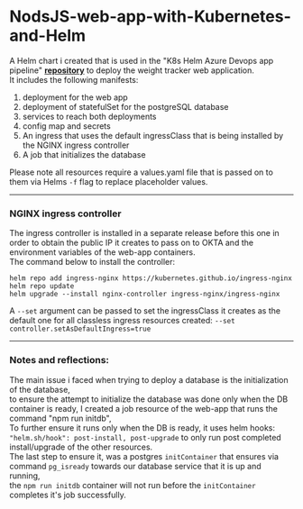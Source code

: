 # NodsJS-web-app-with-Kubernetes-and-Helm

A Helm chart i created that is used in the "K8s Helm Azure Devops app pipeline" **<a href="https://github.com/sincros121/K8s-Helm-Azure-Devops-app-pipeline.git" title="">repository</a>** to deploy the weight tracker web application.<br>
It includes the following manifests:
1. deployment for the web app 
2. deployment of statefulSet for the postgreSQL database
3. services to reach both deployments
4. config map and secrets
5. An ingress that uses the default ingressClass that is being installed by the NGINX ingress controller
6. A job that initializes the database

Please note all resources require a values.yaml file that is passed on to them via Helms `-f` flag to replace placeholder values.<br>

---
### NGINX ingress controller
The ingress controller is installed in a separate release before this one in order to obtain the public IP it creates to pass on to OKTA and the environment variables of the web-app containers.<br>
The command below to install the controller:<br>
```
helm repo add ingress-nginx https://kubernetes.github.io/ingress-nginx
helm repo update
helm upgrade --install nginx-controller ingress-nginx/ingress-nginx
```
A `--set` argument can be passed to set the ingressClass it creates as the default one for all classless ingress resources created:
`--set controller.setAsDefaultIngress=true`

---

### Notes and reflections:
The main issue i faced when trying to deploy a database is the initialization of the database,<br>
to ensure the attempt to initialize the database was done only when the DB container is ready, I created a job resource of the web-app that runs the command "npm run initdb",<br>
To further ensure it runs only when the DB is ready, it uses helm hooks: `"helm.sh/hook": post-install, post-upgrade` to only run post completed install/upgrade of the other resources.<br>
The last step to ensure it, was a postgres `initContainer` that ensures via command `pg_isready` towards our database service that it is up and running,<br>
the `npm run initdb` container will not run before the `initContainer` completes it's job successfully.
